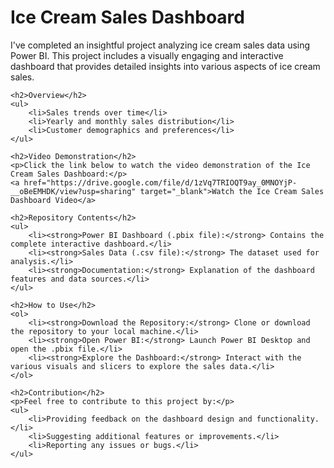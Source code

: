 <!DOCTYPE html>
<html lang="en">
<head>
    <meta charset="UTF-8">
    <meta name="viewport" content="width=device-width, initial-scale=1.0">
    <title>Ice Cream Sales Dashboard</title>
</head>
<body>
    <h1>Ice Cream Sales Dashboard</h1>
    <p>I've completed an insightful project analyzing ice cream sales data using Power BI. This project includes a visually engaging and interactive dashboard that provides detailed insights into various aspects of ice cream sales.</p>
    
    <h2>Overview</h2>
    <ul>
        <li>Sales trends over time</li>
        <li>Yearly and monthly sales distribution</li>
        <li>Customer demographics and preferences</li>
    </ul>

    <h2>Video Demonstration</h2>
    <p>Click the link below to watch the video demonstration of the Ice Cream Sales Dashboard:</p>
    <a href="https://drive.google.com/file/d/1zVq7TRIOQT9ay_0MNOYjP-__oBeEMHDK/view?usp=sharing" target="_blank">Watch the Ice Cream Sales Dashboard Video</a>

    <h2>Repository Contents</h2>
    <ul>
        <li><strong>Power BI Dashboard (.pbix file):</strong> Contains the complete interactive dashboard.</li>
        <li><strong>Sales Data (.csv file):</strong> The dataset used for analysis.</li>
        <li><strong>Documentation:</strong> Explanation of the dashboard features and data sources.</li>
    </ul>

    <h2>How to Use</h2>
    <ol>
        <li><strong>Download the Repository:</strong> Clone or download the repository to your local machine.</li>
        <li><strong>Open Power BI:</strong> Launch Power BI Desktop and open the .pbix file.</li>
        <li><strong>Explore the Dashboard:</strong> Interact with the various visuals and slicers to explore the sales data.</li>
    </ol>

    <h2>Contribution</h2>
    <p>Feel free to contribute to this project by:</p>
    <ul>
        <li>Providing feedback on the dashboard design and functionality.</li>
        <li>Suggesting additional features or improvements.</li>
        <li>Reporting any issues or bugs.</li>
    </ul>
</body>
</html>
